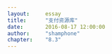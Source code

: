 ```yaml
---
layout:     essay
title:      "支付资源库"
date:       2016-08-17 12:00:00
author:     "shamphone"
chapter:	"8.3"
---
```

